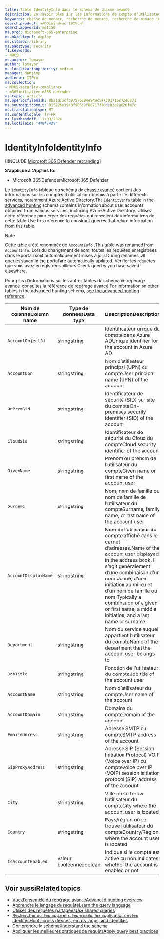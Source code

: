```yaml
---
title: Table IdentityInfo dans le schéma de chasse avancé
description: En savoir plus sur les informations de compte d’utilisateur dans la table IdentityInfo du schéma de chasse avancé
keywords: chasse de menace, recherche de menace, recherche de menace informatique, protection contre les menaces Microsoft, Microsoft 365, MTP, M365, recherche, requête, télémétrie, référence de schéma, Kusto, table, colonne, type de données, description, AccountInfo, IdentityInfo, compte
search.product: eADQiWindows 10XVcnh
search.appverid: met150
ms.prod: microsoft-365-enterprise
ms.mktglfcycl: deploy
ms.sitesec: library
ms.pagetype: security
f1.keywords:
- NOCSH
ms.author: lomayor
author: lomayor
ms.localizationpriority: medium
manager: dansimp
audience: ITPro
ms.collection:
- M365-security-compliance
- m365initiative-m365-defender
ms.topic: article
ms.openlocfilehash: 0b21d23cfc97576304e949c597301716c72e6871
ms.sourcegitcommit: 815229e39a0f905d9f06717f00dc82e2a028fa7c
ms.translationtype: MT
ms.contentlocale: fr-FR
ms.lasthandoff: 11/03/2020
ms.locfileid: "48847439"
---
```

# <a name="identityinfo"></a><span data-ttu-id="0ffd6-104">IdentityInfo</span><span class="sxs-lookup"><span data-stu-id="0ffd6-104">IdentityInfo</span></span>

[!INCLUDE [Microsoft 365 Defender rebranding](../includes/microsoft-defender.md)]


<span data-ttu-id="0ffd6-105">**S’applique à :**</span><span class="sxs-lookup"><span data-stu-id="0ffd6-105">**Applies to:**</span></span>
- <span data-ttu-id="0ffd6-106">Microsoft 365 Defender</span><span class="sxs-lookup"><span data-stu-id="0ffd6-106">Microsoft 365 Defender</span></span>

<span data-ttu-id="0ffd6-107">Le `IdentityInfo` tableau du schéma de [chasse avancé](advanced-hunting-overview.md) contient des informations sur les comptes d’utilisateur obtenus à partir de différents services, notamment Azure Active Directory.</span><span class="sxs-lookup"><span data-stu-id="0ffd6-107">The `IdentityInfo` table in the [advanced hunting](advanced-hunting-overview.md) schema contains information about user accounts obtained from various services, including Azure Active Directory.</span></span> <span data-ttu-id="0ffd6-108">Utilisez cette référence pour créer des requêtes qui renvoient des informations de cette table.</span><span class="sxs-lookup"><span data-stu-id="0ffd6-108">Use this reference to construct queries that return information from this table.</span></span>

>[!NOTE]
><span data-ttu-id="0ffd6-109">Cette table a été renommée de `AccountInfo` .</span><span class="sxs-lookup"><span data-stu-id="0ffd6-109">This table was renamed from `AccountInfo`.</span></span> <span data-ttu-id="0ffd6-110">Lors du changement de nom, toutes les requêtes enregistrées dans le portail sont automatiquement mises à jour.</span><span class="sxs-lookup"><span data-stu-id="0ffd6-110">During renames, all queries saved in the portal are automatically updated.</span></span> <span data-ttu-id="0ffd6-111">Vérifier les requêtes que vous avez enregistrées ailleurs.</span><span class="sxs-lookup"><span data-stu-id="0ffd6-111">Check queries you have saved elsewhere.</span></span>

<span data-ttu-id="0ffd6-112">Pour plus d’informations sur les autres tables du schéma de repérage avancé, [consultez la référence de repérage avancé](advanced-hunting-schema-tables.md).</span><span class="sxs-lookup"><span data-stu-id="0ffd6-112">For information on other tables in the advanced hunting schema, [see the advanced hunting reference](advanced-hunting-schema-tables.md).</span></span>

| <span data-ttu-id="0ffd6-113">Nom de colonne</span><span class="sxs-lookup"><span data-stu-id="0ffd6-113">Column name</span></span> | <span data-ttu-id="0ffd6-114">Type de données</span><span class="sxs-lookup"><span data-stu-id="0ffd6-114">Data type</span></span> | <span data-ttu-id="0ffd6-115">Description</span><span class="sxs-lookup"><span data-stu-id="0ffd6-115">Description</span></span> |
|-------------|-----------|-------------|
| `AccountObjectId` | <span data-ttu-id="0ffd6-116">string</span><span class="sxs-lookup"><span data-stu-id="0ffd6-116">string</span></span> | <span data-ttu-id="0ffd6-117">Identificateur unique du compte dans Azure AD</span><span class="sxs-lookup"><span data-stu-id="0ffd6-117">Unique identifier for the account in Azure AD</span></span> |
| `AccountUpn` | <span data-ttu-id="0ffd6-118">string</span><span class="sxs-lookup"><span data-stu-id="0ffd6-118">string</span></span> | <span data-ttu-id="0ffd6-119">Nom d’utilisateur principal (UPN) du compte</span><span class="sxs-lookup"><span data-stu-id="0ffd6-119">User principal name (UPN) of the account</span></span> |
| `OnPremSid` | <span data-ttu-id="0ffd6-120">string</span><span class="sxs-lookup"><span data-stu-id="0ffd6-120">string</span></span> | <span data-ttu-id="0ffd6-121">Identificateur de sécurité (SID) sur site du compte</span><span class="sxs-lookup"><span data-stu-id="0ffd6-121">On-premises security identifier (SID) of the account</span></span> |
| `CloudSid` | <span data-ttu-id="0ffd6-122">string</span><span class="sxs-lookup"><span data-stu-id="0ffd6-122">string</span></span> | <span data-ttu-id="0ffd6-123">Identificateur de sécurité du Cloud du compte</span><span class="sxs-lookup"><span data-stu-id="0ffd6-123">Cloud security identifier of the account</span></span> |
| `GivenName` | <span data-ttu-id="0ffd6-124">string</span><span class="sxs-lookup"><span data-stu-id="0ffd6-124">string</span></span> | <span data-ttu-id="0ffd6-125">Prénom ou prénom de l’utilisateur du compte</span><span class="sxs-lookup"><span data-stu-id="0ffd6-125">Given name or first name of the account user</span></span> |
| `Surname` | <span data-ttu-id="0ffd6-126">string</span><span class="sxs-lookup"><span data-stu-id="0ffd6-126">string</span></span> | <span data-ttu-id="0ffd6-127">Nom, nom de famille ou nom de famille de l’utilisateur du compte</span><span class="sxs-lookup"><span data-stu-id="0ffd6-127">Surname, family name, or last name of the account user</span></span> |
| `AccountDisplayName` | <span data-ttu-id="0ffd6-128">string</span><span class="sxs-lookup"><span data-stu-id="0ffd6-128">string</span></span> | <span data-ttu-id="0ffd6-129">Nom de l’utilisateur du compte affiché dans le carnet d’adresses.</span><span class="sxs-lookup"><span data-stu-id="0ffd6-129">Name of the account user displayed in the address book.</span></span> <span data-ttu-id="0ffd6-130">Il s’agit généralement d’une combinaison d’un nom donné, d’une initiation au milieu et d’un nom de famille ou nom.</span><span class="sxs-lookup"><span data-stu-id="0ffd6-130">Typically a combination of a given or first name, a middle initiation, and a last name or surname.</span></span> |
| `Department` | <span data-ttu-id="0ffd6-131">string</span><span class="sxs-lookup"><span data-stu-id="0ffd6-131">string</span></span> | <span data-ttu-id="0ffd6-132">Nom du service auquel appartient l’utilisateur du compte</span><span class="sxs-lookup"><span data-stu-id="0ffd6-132">Name of the department that the account user belongs to</span></span> |
| `JobTitle` | <span data-ttu-id="0ffd6-133">string</span><span class="sxs-lookup"><span data-stu-id="0ffd6-133">string</span></span> | <span data-ttu-id="0ffd6-134">Fonction de l’utilisateur du compte</span><span class="sxs-lookup"><span data-stu-id="0ffd6-134">Job title of the account user</span></span> |
| `AccountName` | <span data-ttu-id="0ffd6-135">string</span><span class="sxs-lookup"><span data-stu-id="0ffd6-135">string</span></span> | <span data-ttu-id="0ffd6-136">Nom d’utilisateur du compte</span><span class="sxs-lookup"><span data-stu-id="0ffd6-136">User name of the account</span></span> |
| `AccountDomain` | <span data-ttu-id="0ffd6-137">string</span><span class="sxs-lookup"><span data-stu-id="0ffd6-137">string</span></span> | <span data-ttu-id="0ffd6-138">Domaine du compte</span><span class="sxs-lookup"><span data-stu-id="0ffd6-138">Domain of the account</span></span> |
| `EmailAddress` | <span data-ttu-id="0ffd6-139">string</span><span class="sxs-lookup"><span data-stu-id="0ffd6-139">string</span></span> | <span data-ttu-id="0ffd6-140">Adresse SMTP du compte</span><span class="sxs-lookup"><span data-stu-id="0ffd6-140">SMTP address of the account</span></span> |
| `SipProxyAddress` | <span data-ttu-id="0ffd6-141">string</span><span class="sxs-lookup"><span data-stu-id="0ffd6-141">string</span></span> | <span data-ttu-id="0ffd6-142">Adresse SIP (Session Initiation Protocol) VOIP (Voice over IP) du compte</span><span class="sxs-lookup"><span data-stu-id="0ffd6-142">Voice over IP (VOIP) session initiation protocol (SIP) address of the account</span></span> |
| `City` | <span data-ttu-id="0ffd6-143">string</span><span class="sxs-lookup"><span data-stu-id="0ffd6-143">string</span></span> | <span data-ttu-id="0ffd6-144">Ville où se trouve l’utilisateur du compte</span><span class="sxs-lookup"><span data-stu-id="0ffd6-144">City where the account user is located</span></span> |
| `Country` | <span data-ttu-id="0ffd6-145">string</span><span class="sxs-lookup"><span data-stu-id="0ffd6-145">string</span></span> | <span data-ttu-id="0ffd6-146">Pays/région où se trouve l’utilisateur du compte</span><span class="sxs-lookup"><span data-stu-id="0ffd6-146">Country/Region where the account user is located</span></span> |
| `IsAccountEnabled` | <span data-ttu-id="0ffd6-147">valeur booléenne</span><span class="sxs-lookup"><span data-stu-id="0ffd6-147">boolean</span></span> | <span data-ttu-id="0ffd6-148">Indique si le compte est activé ou non.</span><span class="sxs-lookup"><span data-stu-id="0ffd6-148">Indicates whether the account is enabled or not</span></span> |

## <a name="related-topics"></a><span data-ttu-id="0ffd6-149">Voir aussi</span><span class="sxs-lookup"><span data-stu-id="0ffd6-149">Related topics</span></span>
- [<span data-ttu-id="0ffd6-150">Vue d’ensemble du repérage avancé</span><span class="sxs-lookup"><span data-stu-id="0ffd6-150">Advanced hunting overview</span></span>](advanced-hunting-overview.md)
- [<span data-ttu-id="0ffd6-151">Apprendre le langage de requête</span><span class="sxs-lookup"><span data-stu-id="0ffd6-151">Learn the query language</span></span>](advanced-hunting-query-language.md)
- [<span data-ttu-id="0ffd6-152">Utiliser des requêtes partagées</span><span class="sxs-lookup"><span data-stu-id="0ffd6-152">Use shared queries</span></span>](advanced-hunting-shared-queries.md)
- [<span data-ttu-id="0ffd6-153">Rechercher sur les appareils, les emails, les applications et les identités</span><span class="sxs-lookup"><span data-stu-id="0ffd6-153">Hunt across devices, emails, apps, and identities</span></span>](advanced-hunting-query-emails-devices.md)
- [<span data-ttu-id="0ffd6-154">Comprendre le schéma</span><span class="sxs-lookup"><span data-stu-id="0ffd6-154">Understand the schema</span></span>](advanced-hunting-schema-tables.md)
- [<span data-ttu-id="0ffd6-155">Appliquer les meilleures pratiques de requête</span><span class="sxs-lookup"><span data-stu-id="0ffd6-155">Apply query best practices</span></span>](advanced-hunting-best-practices.md)
